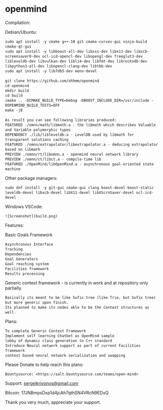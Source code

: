 # openmind

Compilation:

  Debian/Ubuntu:

    sudo apt install -y cmake g++-10 git cmake-curses-gui ninja-build cmake-qt-gui 
    sudo apt install -y libboost-all-dev libxss-dev libx11-dev libxcb-screensaver0-dev ocl-icd-opencl-dev libopengl-dev freeglut3-dev libleveldb-dev libvulkan-dev liblz4-dev libfmt-dev librocksdb-dev libpython3-all-dev libopencl-clang-dev libtbb-dev
    sudo apt install -y libfdb5-dev mono-devel 
    
    git clone https://github.com/ohhmm/openmind
    cd openmind
    mkdir build
    cd build
    cmake .. -DCMAKE_BUILD_TYPE=Debug -DBOOST_INCLUDE_DIR=/usr/include -DOPENMIND_BUILD_TESTS=OFF
    make -j8

    As result you can see following libraries produced:
    FEATURED ./omnn/math/libmath.a - the libmath which describes Valuable and Variable polymorphic types
    DEPENDENCY ./lib/libleveldb.a - LevelDB used by libmath for transparent solutions caching
    FEATURED ./omnn/extrapolator/libextrapolator.a - deducing extrapolator based on libmath
    PREVIEW ./omnn/rt/libomnn.a - openmind neural network library
    PREVIEW ./omnn/ct/libct.a - compile-time lib
    FEATURED ./OpenMind/libOpenMind.a - asynchronous goal-oriented state machine

  Other package managers:

    sudo dnf install -y git-gui cmake-gui clang boost-devel boost-static leveldb-devel libxcb-devel libX11-devel libXScrnSaver-devel ocl-icd-devel

  Windows VSCode:

    ![Screenshot](build.png)

Features:

  Basic Goals Framework 
  
    Asynchronous Interface
    Tracking
    Dependencies
    Goal Generators
    Goal reaching system
    Facilities framework
    Results processing
    
  Generic context framework - is currently in work and at repository only partially.
  
    Basically its meant to be like Sufix tree (like Trie, but Sufix tree) but more generic upon finish.
    Its planned to make its nodes able to be the Context structures as well.

Plans:

    To complete Generic Context Framework
    Implement self learning Chatbot as OpenMind sample
    lobby of dynamic class generation to C++ standard
    Introduce Neural network support as part of current Facilities framework
    context based neural network serialization and swapping
  
Please Donate to help reach this plans:

    Bountysource: <https://salt.bountysource.com/teams/open-mind>

Support: sergeikrivonos@gmail.com

Bitcoin: 17JNBmpsDxp1d4jcAh7qthSN4VRcN9EDxQ

Thank you very much, appreciate your support.

